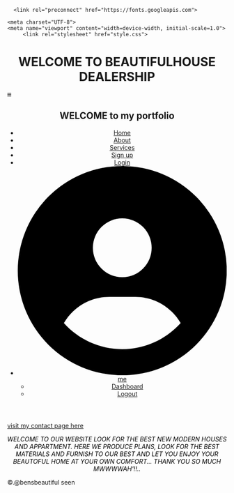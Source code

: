 <!DOCTYPE html>
<html lang="en">
<head>
    <meta charset="UTF-8">
    <meta name="viewport" content="width=device-width, initial-scale=1.0">
         <link rel="stylesheet" href="style.css">
    <title>BLOG></title>
    <title>My portfolio</title>
    <link rel="preconnect" href="https://fonts.googleapis.com">
<link rel="preconnect" href="https://fonts.gstatic.com" crossorigin>
<link href="https://fonts.googleapis.com/css2?family=Candal&display=swap" rel="stylesheet">
    
      <link rel="preconnect" href="https://fonts.googleapis.com">
<link rel="preconnect" href="https://fonts.gstatic.com" crossorigin>
<link href="https://fonts.googleapis.com/css2?family=Candal&family=Lora:ital,wght@0,400..700;1,400..700&display=swap" rel="stylesheet">
      
    <meta charset="UTF-8">
    <meta name="viewport" content="width=device-width, initial-scale=1.0">
         <link rel="stylesheet" href="style.css">    
</head>
 <header>
    <div class="logo">
        <h1 class="logo-text"><span>WELCOME TO BEAUTIFUL</span>HOUSE DEALERSHIP</h1>
        <svg xmlns="http://www.w3.org/2000/svg" viewBox="0 0 25000 600">
            <path d="M0 96C0 78.3 14.3 64 32 64l384 0c17.7 0 32 14.3 32 32s-14.3 32-32 32L32 
            128C14.3 128 0 113.7 0 96zM0 256c0-17.7 14.3-32 32-32l384
             0c17.7 0 32 14.3 32 32s-14.3 32-32 32L32 288c-17.7 0-32-14.3-32-32zM448 
             416c0 17.7-14.3 32-32 32L32 448c-17.7 0-32-14.3-32-32s14.3-32 32-32l384 
             0c17.7 0 32 14.3 32 32z">Menu</svg>
    </div>
    <h2>WELCOME to my portfolio</h2>
    <i class="fa-solid fa-bars menu-toggle"></i>
    <ul class="nav">
       <li><a href="#">Home</a></li>
       <li><a href="#">About</a></li>
       <li><a href="#"> Services</a></li>
       <li><a href="#">Sign up</a></li>
       <li><a href="#">Login</a></li>
       <li>
        <a href="#"><svg xmlns="http://www.w3.org/2000/svg" viewBox="0 0 512 512"><path d="M399 384.2C376.9 
            345.8 335.4 320 288 320l-64 0c-47.4 0-88.9 25.8-111 64.2c35.2 39.2 86.2 63.8 143 
            63.8s107.8-24.7 143-63.8zM0 256a256 256 0 1 1 512 0A256 256 0 1 1 0 256zm256 
            16a72 72 0 1 0 0-144 72 72 0 1 0 0 144z"/></svg>
            me
            <i class="fa-solid fa-caret-up"></i>
        </a>
        <ul>
            <li><a href="#">Dashboard</a></li>
            <li><a href="#"class="logout">Logout</a></li>   
        </ul> 
    </ul>
 </header> 
        </div>
    </div>
 </div> 
</head>
<body style="background-image: url('img.jpg/pexels-expect-best-79873-323780.jpg');
">
<a href="Contact.html">visit my contact page here</a> 
<p style="text-align: center;font-style: oblique;color: black;text-size-adjust: 2px;">WELCOME TO OUR WEBSITE LOOK FOR THE BEST NEW MODERN HOUSES AND APPARTMENT.
     HERE WE  PRODUCE PLANS, LOOK FOR THE BEST MATERIALS AND FURNISH TO OUR BEST AND LET YOU ENJOY YOUR BEAUTOFUL HOME AT YOUR OWN COMFORT...
      THANK YOU SO MUCH MWWWWAH'!!..
</p>

<footer>
    <p>&copy.@bensbeautiful seen</p>
</footer>
</footer>
</body>
</html>
